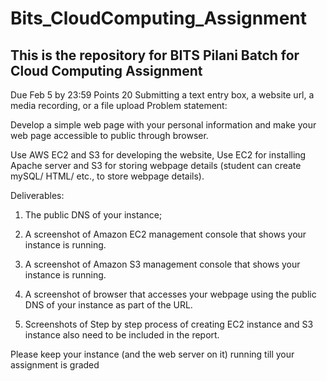 # Bits_CloudComputing_Assignment
This is the repository for BITS Pilani Batch for Cloud Computing Assignment 
-------------------------
Due Feb 5 by 23:59
Points 20 
Submitting a text entry box, a website url, a media recording, or a file upload
Problem statement:

Develop a simple web page with your personal information and make your web page accessible to public through browser.

Use AWS EC2 and S3 for developing the website, Use EC2 for installing Apache server and S3 for storing webpage details (student can create mySQL/ HTML/ etc., to store webpage details).
 

Deliverables:

1. The public DNS of your instance;

2. A screenshot of Amazon EC2 management console that shows your instance is running.

3. A screenshot of Amazon S3 management console that shows your instance is running.

4. A screenshot of browser that accesses your webpage using the public DNS of your instance as part of the URL.

5. Screenshots of Step by step process of creating EC2 instance and S3 instance also need to be included in the report.

 
Please keep your instance (and the web server on it) running till your assignment is graded
